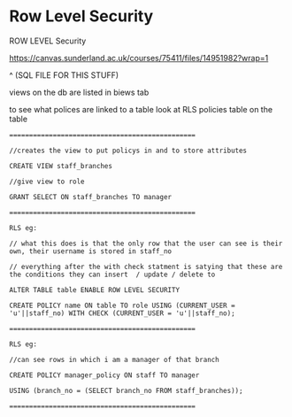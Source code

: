 # Row Level Security
ROW LEVEL Security

https://canvas.sunderland.ac.uk/courses/75411/files/14951982?wrap=1

^ (SQL FILE FOR THIS STUFF)

views on the db are listed in biews tab

to see what polices are linked to a table look at RLS policies table on the table

`===============================================`

`//creates the view to put policys in and to store attributes`

`CREATE VIEW staff_branches`

`//give view to role`

`GRANT SELECT ON staff_branches TO manager`

`===============================================`

`RLS eg:`

`// what this does is that the only row that the user can see is their own, their username is stored in staff_no`

`// everything after the with check statment is satying that these are the conditions they can insert  / update / delete to`

`ALTER TABLE table ENABLE ROW LEVEL SECURITY`

`CREATE POLICY name ON table TO role USING (CURRENT_USER = 'u'||staff_no) WITH CHECK (CURRENT_USER = 'u'||staff_no);`

`===============================================`

`RLS eg:`

`//can see rows in which i am a manager of that branch`

`CREATE POLICY manager_policy ON staff TO manager`

`USING (branch_no = (SELECT branch_no FROM staff_branches));`

`===============================================`